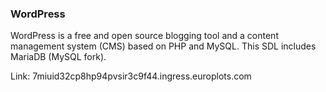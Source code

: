 ### WordPress

WordPress is a free and open source blogging tool and a content management system (CMS) based on PHP and MySQL.  This SDL includes MariaDB (MySQL fork).


Link: 7miuid32cp8hp94pvsir3c9f44.ingress.europlots.com
